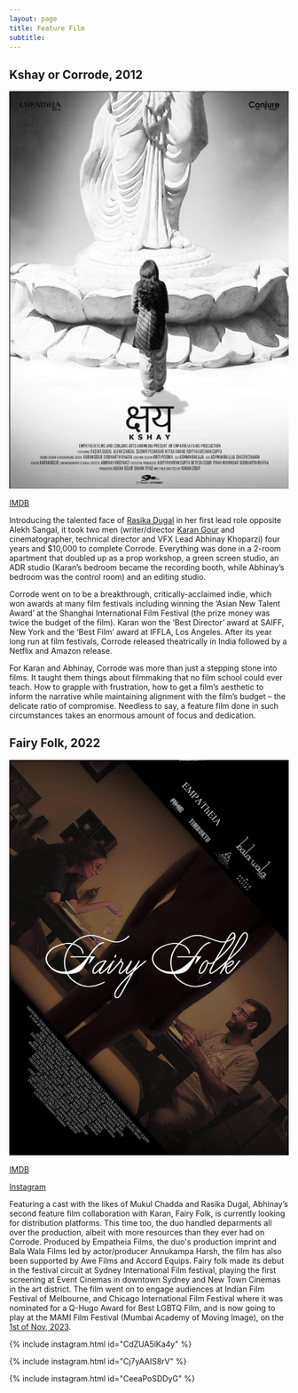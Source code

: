 ```yaml
---
layout: page
title: Feature Film
subtitle:
---
```


## Kshay or Corrode, 2012

![Kshay](img/kshay-2012.jpg)

[IMDB](https://www.imdb.com/title/tt1669648/)

Introducing the talented face of [Rasika Dugal](https://en.wikipedia.org/wiki/Rasika_Dugal) in her first lead role opposite Alekh Sangal, it took two men (writer/director [Karan Gour](karan-gour.md) and cinematographer, technical director and VFX Lead Abhinay Khoparzi) four years and $10,000 to complete Corrode. Everything was done in a 2-room apartment that doubled up as a prop workshop, a green screen studio, an ADR studio (Karan’s bedroom became the recording booth, while Abhinay’s bedroom was the control room) and an editing studio.

Corrode went on to be a breakthrough, critically-acclaimed indie, which won awards at many film festivals including winning the ‘Asian New Talent Award’ at the Shanghai International Film Festival (the prize money was twice the budget of the film). Karan won the ‘Best Director’ award at SAIFF, New York and the ‘Best Film’ award at IFFLA, Los Angeles.  After its year long run at film festivals, Corrode released theatrically in India followed by a Netflix and Amazon release.
 
For Karan and Abhinay, Corrode was more than just a stepping stone into films. It taught them things about filmmaking that no film school could ever teach. How to grapple with frustration, how to get a film’s aesthetic to inform the narrative while maintaining alignment with the film’s budget – the delicate ratio of compromise. Needless to say, a feature film done in such circumstances takes an enormous amount of focus and dedication. 

## Fairy Folk, 2022

![Fairy Folk](img/fairy-folk-2022.jpg)

[IMDB](https://www.imdb.com/title/tt20202992/)

[Instagram](https://www.instagram.com/fairyfolkthefilm/)

Featuring a cast with the likes of Mukul Chadda and Rasika Dugal, Abhinay’s second feature film collaboration with Karan, Fairy Folk, is currently looking for distribution platforms. This time too, the duo handled deparments all over the production, albeit with more resources than they ever had on Corrode. Produced by Empatheia Films, the duo's production imprint and Bala Wala Films led by actor/producer Annukampa Harsh, the film has also been supported by Awe Films and Accord Equips. Fairy folk made its debut in the festival circuit at Sydney International Film festival, playing the first screening at Event Cinemas in downtown Sydney and New Town Cinemas in the art district. The film went on to engage audiences at Indian Film Festival of Melbourne, and Chicago International Film Festival where it was nominated for a Q-Hugo Award for Best LGBTQ Film, and is now going to play at the MAMI Film Festival (Mumbai Academy of Moving Image), on the [1st of Nov, 2023](https://mami.mumbaifilmfestival.com/detail/?UID=69EC6EA6-702E-4637-AD89-1EA0750EB2A4).

{% include instagram.html id="CdZUA5lKa4y" %}

{% include instagram.html id="Cj7yAAIS8rV" %}

{% include instagram.html id="CeeaPoSDDyG" %}

<script async src="//www.instagram.com/embed.js"></script>